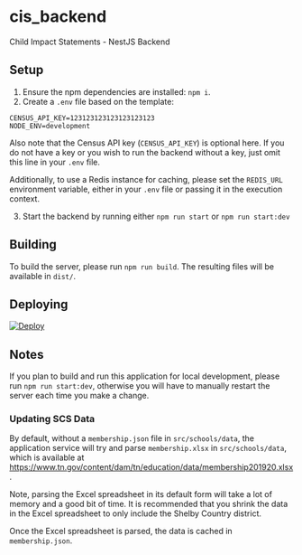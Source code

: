 # cis_backend
Child Impact Statements - NestJS Backend

## Setup

1. Ensure the npm dependencies are installed: `npm i`.
2. Create a `.env` file based on the template:
```text
CENSUS_API_KEY=123123123123123123123
NODE_ENV=development
```

Also note that the Census API key (`CENSUS_API_KEY`) is optional here. 
If you do not have a key or you wish to run the backend without a key,
just omit this line in your `.env` file.

Additionally, to use a Redis instance for caching, please set the `REDIS_URL` environment variable,
either in your `.env` file or passing it in the execution context.

3. Start the backend by running either `npm run start` or `npm run start:dev`

## Building
To build the server, please run `npm run build`. The resulting files will be available in `dist/`.

## Deploying

[![Deploy](https://www.herokucdn.com/deploy/button.svg)](https://heroku.com/deploy?template=https://github.com/COMP-4882-CIS/CIS)


## Notes
If you plan to build and run this application for local development, please run `npm run start:dev`, 
otherwise you will have to manually restart the server each time you make a change.

### Updating SCS Data
By default, without a `membership.json` file in `src/schools/data`, the application service will try and parse
`membership.xlsx` in `src/schools/data`, which is available at https://www.tn.gov/content/dam/tn/education/data/membership201920.xlsx.

Note, parsing the Excel spreadsheet in its default form will take a lot of memory and a good bit of time. It is recommended that you shrink
the data in the Excel spreadsheet to only include the Shelby Country district.

Once the Excel spreadsheet is parsed, the data is cached in `membership.json`.
